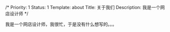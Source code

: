 /*
Priority: 1
Status: 1
Template: about
Title: 关于我们
Description: 我是一个网店设计师
*/
<p>我是一个网店设计师，我很忙，于是没有什么想写的。。。</p>